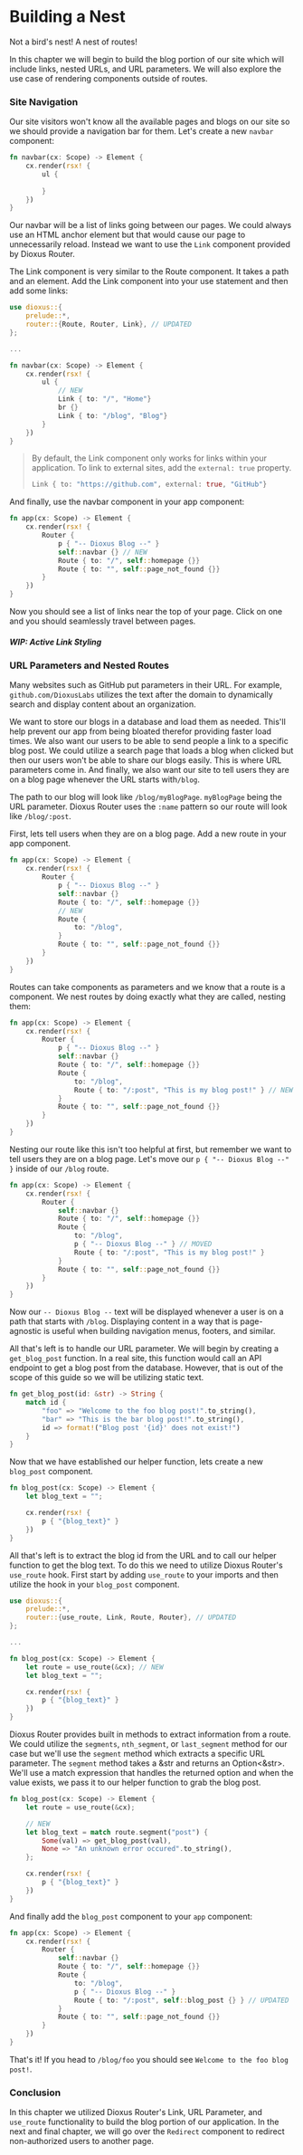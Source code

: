# Building a Nest
Not a bird's nest! A nest of routes!

In this chapter we will begin to build the blog portion of our site which will include links, nested URLs, and URL parameters. We will also explore the use case of rendering components outside of routes.

### Site Navigation
Our site visitors won't know all the available pages and blogs on our site so we should provide a navigation bar for them.
Let's create a new ``navbar`` component:
```rs
fn navbar(cx: Scope) -> Element {
    cx.render(rsx! {
        ul {
            
        }
    })
}
```
Our navbar will be a list of links going between our pages. We could always use an HTML anchor element but that would cause our page to unnecessarily reload. Instead we want to use the ``Link`` component provided by Dioxus Router. 

The Link component is very similar to the Route component. It takes a path and an element. Add the Link component into your use statement and then add some links:
```rs
use dioxus::{
    prelude::*,
    router::{Route, Router, Link}, // UPDATED
};

...

fn navbar(cx: Scope) -> Element {
    cx.render(rsx! {
        ul {
            // NEW
            Link { to: "/", "Home"}
            br {}
            Link { to: "/blog", "Blog"}
        }
    })
}
```
>By default, the Link component only works for links within your application. To link to external sites, add the ``external: true`` property.
>```rs 
>Link { to: "https://github.com", external: true, "GitHub"}
>```

And finally, use the navbar component in your app component:
```rs
fn app(cx: Scope) -> Element {
    cx.render(rsx! {
        Router {
            p { "-- Dioxus Blog --" }
            self::navbar {} // NEW
            Route { to: "/", self::homepage {}}
            Route { to: "", self::page_not_found {}}
        }
    })
}
```
Now you should see a list of links near the top of your page. Click on one and you should seamlessly travel between pages.

##### WIP: Active Link Styling

### URL Parameters and Nested Routes
Many websites such as GitHub put parameters in their URL. For example, ``github.com/DioxusLabs`` utilizes the text after the domain to dynamically search and display content about an organization.

We want to store our blogs in a database and load them as needed. This'll help prevent our app from being bloated therefor providing faster load times. We also want our users to be able to send people a link to a specific blog post.
We could utilize a search page that loads a blog when clicked but then our users won't be able to share our blogs easily. This is where URL parameters come in. And finally, we also want our site to tell users they are on a blog page whenever the URL starts with``/blog``.

The path to our blog will look like ``/blog/myBlogPage``. ``myBlogPage`` being the URL parameter.
Dioxus Router uses the ``:name`` pattern so our route will look like ``/blog/:post``.  

First, lets tell users when they are on a blog page. Add a new route in your app component.
```rs
fn app(cx: Scope) -> Element {
    cx.render(rsx! {
        Router {
            p { "-- Dioxus Blog --" }
            self::navbar {}
            Route { to: "/", self::homepage {}}
            // NEW
            Route { 
                to: "/blog",
            }
            Route { to: "", self::page_not_found {}}
        }
    })
}
```
Routes can take components as parameters and we know that a route is a component. We nest routes by doing exactly what they are called, nesting them:
```rs
fn app(cx: Scope) -> Element {
    cx.render(rsx! {
        Router {
            p { "-- Dioxus Blog --" }
            self::navbar {}
            Route { to: "/", self::homepage {}}
            Route { 
                to: "/blog",
                Route { to: "/:post", "This is my blog post!" } // NEW
            }
            Route { to: "", self::page_not_found {}}
        }
    })
}
```
Nesting our route like this isn't too helpful at first, but remember we want to tell users they are on a blog page. Let's move our ``p { "-- Dioxus Blog --" }`` inside of our ``/blog`` route.
```rs
fn app(cx: Scope) -> Element {
    cx.render(rsx! {
        Router {
            self::navbar {}
            Route { to: "/", self::homepage {}}
            Route { 
                to: "/blog",
                p { "-- Dioxus Blog --" } // MOVED
                Route { to: "/:post", "This is my blog post!" }
            }
            Route { to: "", self::page_not_found {}}
        }
    })
}
```
Now our ``-- Dioxus Blog --`` text will be displayed whenever a user is on a path that starts with ``/blog``. Displaying content in a way that is page-agnostic is useful when building navigation menus, footers, and similar. 

All that's left is to handle our URL parameter. We will begin by creating a ``get_blog_post`` function. In a real site, this function would call an API endpoint to get a blog post from the database. However, that is out of the scope of this guide so we will be utilizing static text.
```rs
fn get_blog_post(id: &str) -> String {
    match id {
        "foo" => "Welcome to the foo blog post!".to_string(),
        "bar" => "This is the bar blog post!".to_string(),
        id => format!("Blog post '{id}' does not exist!")
    }
}

```
Now that we have established our helper function, lets create a new ``blog_post`` component.
```rs
fn blog_post(cx: Scope) -> Element {
    let blog_text = "";

    cx.render(rsx! {
        p { "{blog_text}" }
    })
}
```
All that's left is to extract the blog id from the URL and to call our helper function to get the blog text. To do this we need to utilize Dioxus Router's ``use_route`` hook.
First start by adding ``use_route`` to your imports and then utilize the hook in your ``blog_post`` component.
```rs
use dioxus::{
    prelude::*,
    router::{use_route, Link, Route, Router}, // UPDATED
};

...

fn blog_post(cx: Scope) -> Element {
    let route = use_route(&cx); // NEW
    let blog_text = "";

    cx.render(rsx! {
        p { "{blog_text}" }
    })
}
```
Dioxus Router provides built in methods to extract information from a route. We could utilize the ``segments``, ``nth_segment``, or ``last_segment`` method for our case but we'll use the ``segment`` method which extracts a specific URL parameter.
The ``segment`` method takes a &str and returns an Option<&str>. We'll use a match expression that handles the returned option and when the value exists, we pass it to our helper function to grab the blog post.
```rs
fn blog_post(cx: Scope) -> Element {
    let route = use_route(&cx);

    // NEW
    let blog_text = match route.segment("post") {
        Some(val) => get_blog_post(val),
        None => "An unknown error occured".to_string(),
    };

    cx.render(rsx! {
        p { "{blog_text}" }
    })
}
```
And finally add the ``blog_post`` component to your ``app`` component:
```rs
fn app(cx: Scope) -> Element {
    cx.render(rsx! {
        Router {
            self::navbar {}
            Route { to: "/", self::homepage {}}
            Route {
                to: "/blog",
                p { "-- Dioxus Blog --" }
                Route { to: "/:post", self::blog_post {} } // UPDATED
            }
            Route { to: "", self::page_not_found {}}
        }
    })
}
```
That's it! If you head to ``/blog/foo`` you should see ``Welcome to the foo blog post!``.

### Conclusion
In this chapter we utilized Dioxus Router's Link, URL Parameter, and ``use_route`` functionality to build the blog portion of our application. In the next and final chapter, we will go over the ``Redirect`` component to redirect non-authorized users to another page.